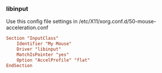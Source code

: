 
### libinput
Use this config file settings in /etc/X11/xorg.conf.d/50-mouse-acceleration.conf
```ini
Section "InputClass"
	Identifier "My Mouse"
	Driver "libinput"
	MatchIsPointer "yes"
	Option "AccelProfile" "flat"
EndSection
```
